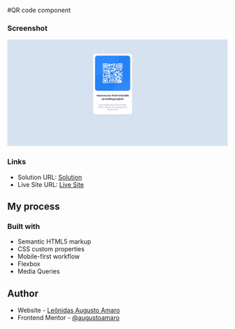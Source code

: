 #QR code component

### Screenshot

![Desktop](./design/qrcode_desktop.jpg)

### Links

- Solution URL: [Solution](https://github.com/augustoamaro/qrcode)
- Live Site URL: [Live Site](https://augustoamaro.github.io/qrcode/)

## My process

### Built with

- Semantic HTML5 markup
- CSS custom properties
- Mobile-first workflow
- Flexbox
- Media Queries

## Author

- Website - [Leônidas Augusto Amaro](https://github.com/augustoamaro)
- Frontend Mentor - [@augustoamaro](https://www.frontendmentor.io/profile/augustoamaro)
